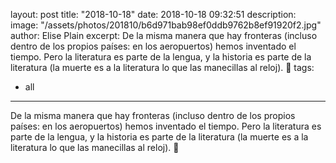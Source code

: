 layout: post
title: "2018-10-18"
date: 2018-10-18 09:32:51
description: 
image: "/assets/photos/201810/b6d971bab98ef0ddb9762b8ef91920f2.jpg"
author: Elise Plain
excerpt: De la misma manera que hay fronteras (incluso dentro de los propios países: en los aeropuertos) hemos inventado el tiempo. Pero la literatura es parte de la lengua, y la historia es parte de la literatura (la muerte es a la literatura lo que las manecillas al reloj). 🍂
tags: 
  - all
---

De la misma manera que hay fronteras (incluso dentro de los propios países: en los aeropuertos) hemos inventado el tiempo. Pero la literatura es parte de la lengua, y la historia es parte de la literatura (la muerte es a la literatura lo que las manecillas al reloj). 🍂
<p></p>
